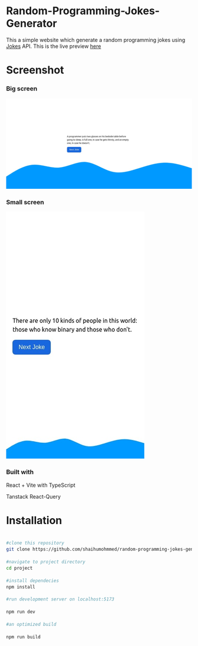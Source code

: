 # Random-Programming-Jokes-Generator

This a simple website which generate a random programming jokes using [Jokes](https://v2.jokeapi.dev) API.
This  is the live preview [here](https://random-programming-jokes-generator.vercel.app/)

# Screenshot

### Big screen

![](/screenshots/large_screen.jpeg)

### Small screen

![](./screenshots/small_screen.jpeg)

### Built with

React + Vite with TypeScript

Tanstack React-Query

# Installation

```bash

#clone this repository
git clone https://github.com/shaihumohmmed/random-programming-jokes-generator.git

#navigate to project directory
cd project

#install dependecies
npm install

#run development server on localhost:5173

npm run dev

#an optimized build

npm run build

```
